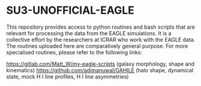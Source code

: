 # SU3-UNOFFICIAL-EAGLE
This repository provides access to python routines and bash scripts that are relevant for processing the data from the EAGLE simulations. It is a collective effort by the researchers at ICRAR who work with the EAGLE data. The routines uploaded here are comparatively general purpose. For more specialised routines, please refer to the following links:

https://gitlab.com/Matt_W/my-eagle-scripts (galaxy morphology, shape and kinematics)
https://github.com/adimanuwal/GAHILE (halo shape, dynamical state, mock H I line profiles, H I line asymmetries)
